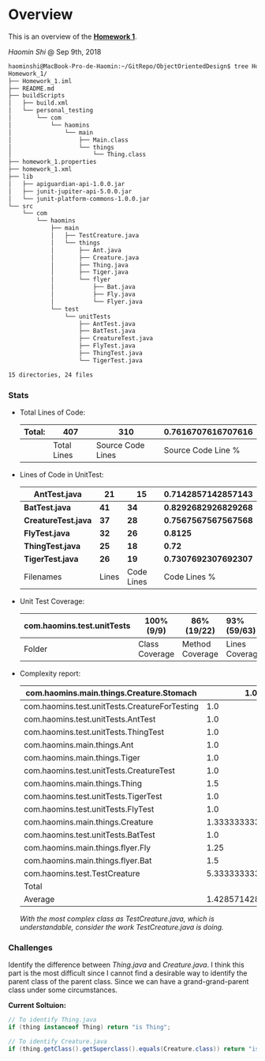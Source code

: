 # Overview

This is an overview of the [__Homework 1__](https://github.com/sssurvey/ObjectOrientedDesign/tree/master/Homework_1).

_Haomin Shi_ @ Sep 9th, 2018

```bash
haominshi@MacBook-Pro-de-Haomin:~/GitRepo/ObjectOrientedDesign$ tree Homework_1/
Homework_1/
├── Homework_1.iml
├── README.md
├── buildScripts
│   ├── build.xml
│   └── personal_testing
│       └── com
│           └── haomins
│               └── main
│                   ├── Main.class
│                   └── things
│                       └── Thing.class
├── homework_1.properties
├── homework_1.xml
├── lib
│   ├── apiguardian-api-1.0.0.jar
│   ├── junit-jupiter-api-5.0.0.jar
│   └── junit-platform-commons-1.0.0.jar
└── src
    └── com
        └── haomins
            ├── main
            │   ├── TestCreature.java
            │   └── things
            │       ├── Ant.java
            │       ├── Creature.java
            │       ├── Thing.java
            │       ├── Tiger.java
            │       └── flyer
            │           ├── Bat.java
            │           ├── Fly.java
            │           └── Flyer.java
            └── test
                └── unitTests
                    ├── AntTest.java
                    ├── BatTest.java
                    ├── CreatureTest.java
                    ├── FlyTest.java
                    ├── ThingTest.java
                    └── TigerTest.java

15 directories, 24 files
```

### Stats

- Total Lines of Code:

  | Total: | 407         | 310               | 0.7616707616707616 |
  | ------ | ----------- | ----------------- | ------------------ |
  |        | Total Lines | Source Code Lines | Source Code Line % |

- Lines of Code in UnitTest:

  | AntTest.java          | **21** | **15**     | **0.7142857142857143** |
  | --------------------- | ------ | ---------- | ---------------------- |
  | **BatTest.java**      | **41** | **34**     | **0.8292682926829268** |
  | **CreatureTest.java** | **37** | **28**     | **0.7567567567567568** |
  | **FlyTest.java**      | **32** | **26**     | **0.8125**             |
  | **ThingTest.java**    | **25** | **18**     | **0.72**               |
  | **TigerTest.java**    | **26** | **19**     | **0.7307692307692307** |
  | Filenames             | Lines  | Code Lines | Code Lines %           |

- Unit Test Coverage:

  | com.haomins.test.unitTests | 100% (9/9)     | 86% (19/22)     | 93% (59/63)    |
  | -------------------------- | -------------- | --------------- | :------------- |
  | Folder                     | Class Coverage | Method Coverage | Lines Coverage |

- Complexity report:

  | com.haomins.main.things.Creature.Stomach      | 1.0                | 2.0  |
  | --------------------------------------------- | ------------------ | ---- |
  | com.haomins.test.unitTests.CreatureForTesting | 1.0                | 2.0  |
  | com.haomins.test.unitTests.AntTest            | 1.0                | 2.0  |
  | com.haomins.test.unitTests.ThingTest          | 1.0                | 2.0  |
  | com.haomins.main.things.Ant                   | 1.0                | 2.0  |
  | com.haomins.main.things.Tiger                 | 1.0                | 2.0  |
  | com.haomins.test.unitTests.CreatureTest       | 1.0                | 2.0  |
  | com.haomins.main.things.Thing                 | 1.5                | 3.0  |
  | com.haomins.test.unitTests.TigerTest          | 1.0                | 3.0  |
  | com.haomins.test.unitTests.FlyTest            | 1.0                | 4.0  |
  | com.haomins.main.things.Creature              | 1.3333333333333333 | 4.0  |
  | com.haomins.test.unitTests.BatTest            | 1.0                | 5.0  |
  | com.haomins.main.things.flyer.Fly             | 1.25               | 5.0  |
  | com.haomins.main.things.flyer.Bat             | 1.5                | 6.0  |
  | com.haomins.test.TestCreature                 | 5.333333333333333  | 16.0 |
  | Total                                         |                    | 60.0 |
  | Average                                       | 1.4285714285714286 | 4.0  |

  _With the most complex class as TestCreature.java, which is understandable, consider the work TestCreature.java is doing._

### Challenges

Identify the difference between _Thing.java_ and _Creature.java_. I think this part is the most difficult since I cannot find a desirable way to identify the parent class of the parent class. Since we can have a grand-grand-parent class under some circumstances.

__Current Soltuion:__

```java
// To identify Thing.java
if (thing instanceof Thing) return "is Thing";

// To identify Creature.java
if (thing.getClass().getSuperclass().equals(Creature.class)) return "is Creature"
```

